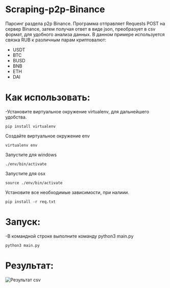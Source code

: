 # Scraping-p2p-Binance
Парсинг раздела p2p Binance. Программа отправляет Requests POST на сервер Binance, затем получая ответ в виде json, преобразует в csv формат, для удобного анализа данных. В данном примере используется связка RUB к различным парам криптовалют:
* USDT
* BTC
* BUSD
* BNB
* ETH
* DAI
# Как использовать:
-Установите виртуальное окружение virtualenv, для дальнейшего удобства.
```
pip install virtualenv
```
Создайте виртуальное окружение env
```
virtualenv env
```
Запустите для windows
```
./env/bin/activate
```
Запустите для osx
```
source ./env/bin/activate
```
Установите все необходимые зависимости, при налиии.
```
pip install -r req.txt
```
# Запуск:
-В командной строке выполните команду python3 main.py
```
python3 main.py
```
# Результат:
![Результат csv](https://i.postimg.cc/c4tvNJLF/2023-04-17-12-09-12.png)

